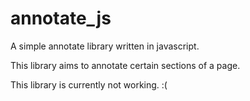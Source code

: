# annotate_js
A simple annotate library written in javascript. 

This library aims to annotate certain sections of a page.

This library is currently not working. :(
